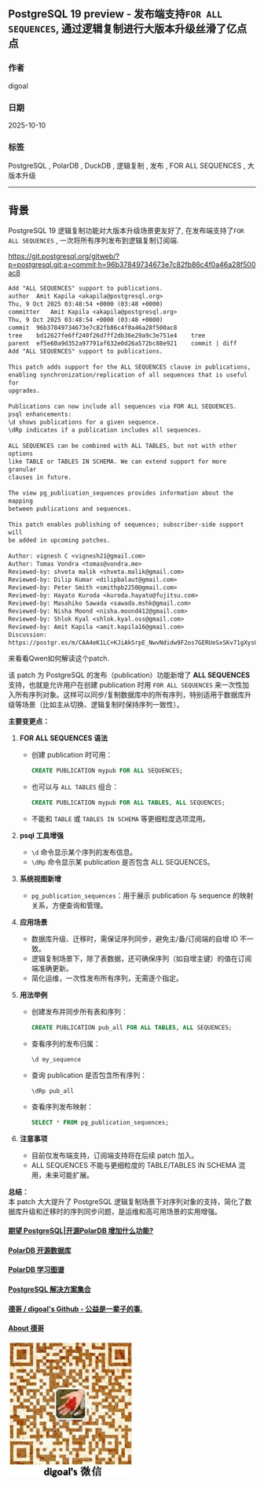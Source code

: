 ## PostgreSQL 19 preview - 发布端支持`FOR ALL SEQUENCES`, 通过逻辑复制进行大版本升级丝滑了亿点点    
                    
### 作者                    
digoal                    
                    
### 日期                    
2025-10-10                   
                    
### 标签                    
PostgreSQL , PolarDB , DuckDB , 逻辑复制 , 发布 , FOR ALL SEQUENCES , 大版本升级             
                    
----                    
                    
## 背景    
PostgreSQL 19 逻辑复制功能对大版本升级场景更友好了, 在发布端支持了`FOR ALL SEQUENCES` , 一次将所有序列发布到逻辑复制订阅端.  
  
https://git.postgresql.org/gitweb/?p=postgresql.git;a=commit;h=96b37849734673e7c82fb86c4f0a46a28f500ac8  
```  
Add "ALL SEQUENCES" support to publications.  
author	Amit Kapila <akapila@postgresql.org>	  
Thu, 9 Oct 2025 03:48:54 +0000 (03:48 +0000)  
committer	Amit Kapila <akapila@postgresql.org>	  
Thu, 9 Oct 2025 03:48:54 +0000 (03:48 +0000)  
commit	96b37849734673e7c82fb86c4f0a46a28f500ac8  
tree	bd12627fe6ff240f26d7ff2db36e29a9c3e751e4	tree  
parent	ef5e60a9d352a97791af632e0d26a572bc88e921	commit | diff  
Add "ALL SEQUENCES" support to publications.  
  
This patch adds support for the ALL SEQUENCES clause in publications,  
enabling synchronization/replication of all sequences that is useful for  
upgrades.  
  
Publications can now include all sequences via FOR ALL SEQUENCES.  
psql enhancements:  
\d shows publications for a given sequence.  
\dRp indicates if a publication includes all sequences.  
  
ALL SEQUENCES can be combined with ALL TABLES, but not with other options  
like TABLE or TABLES IN SCHEMA. We can extend support for more granular  
clauses in future.  
  
The view pg_publication_sequences provides information about the mapping  
between publications and sequences.  
  
This patch enables publishing of sequences; subscriber-side support will  
be added in upcoming patches.  
  
Author: vignesh C <vignesh21@gmail.com>  
Author: Tomas Vondra <tomas@vondra.me>  
Reviewed-by: shveta malik <shveta.malik@gmail.com>  
Reviewed-by: Dilip Kumar <dilipbalaut@gmail.com>  
Reviewed-by: Peter Smith <smithpb2250@gmail.com>  
Reviewed-by: Hayato Kuroda <kuroda.hayato@fujitsu.com>  
Reviewed-by: Masahiko Sawada <sawada.mshk@gmail.com>  
Reviewed-by: Nisha Moond <nisha.moond412@gmail.com>  
Reviewed-by: Shlok Kyal <shlok.kyal.oss@gmail.com>  
Reviewed-by: Amit Kapila <amit.kapila16@gmail.com>  
Discussion: https://postgr.es/m/CAA4eK1LC+KJiAkSrpE_NwvNdidw9F2os7GERUeSxSKv71gXysQ@mail.gmail.com  
```  
  
来看看Qwen如何解读这个patch.  
  
该 patch 为 PostgreSQL 的发布（publication）功能新增了 **ALL SEQUENCES** 支持，也就是允许用户在创建 publication 时用 `FOR ALL SEQUENCES` 来一次性加入所有序列对象。这样可以同步/复制数据库中的所有序列，特别适用于数据库升级等场景（比如主从切换、逻辑复制时保持序列一致性）。  
  
**主要变更点：**  
1. **FOR ALL SEQUENCES 语法**    
   - 创建 publication 时可用：  
     ```sql  
     CREATE PUBLICATION mypub FOR ALL SEQUENCES;  
     ```  
   - 也可以与 `ALL TABLES` 组合：  
     ```sql  
     CREATE PUBLICATION mypub FOR ALL TABLES, ALL SEQUENCES;  
     ```  
   - 不能和 `TABLE` 或 `TABLES IN SCHEMA` 等更细粒度选项混用。  
  
2. **psql 工具增强**    
   - `\d` 命令显示某个序列的发布信息。  
   - `\dRp` 命令显示某 publication 是否包含 ALL SEQUENCES。  
  
3. **系统视图新增**    
   - `pg_publication_sequences`：用于展示 publication 与 sequence 的映射关系，方便查询和管理。  
  
4. **应用场景**    
   - 数据库升级、迁移时，需保证序列同步，避免主/备/订阅端的自增 ID 不一致。  
   - 逻辑复制场景下，除了表数据，还可确保序列（如自增主键）的值在订阅端准确更新。  
   - 简化运维，一次性发布所有序列，无需逐个指定。  
  
5. **用法举例**    
   - 创建发布并同步所有表和序列：  
     ```sql  
     CREATE PUBLICATION pub_all FOR ALL TABLES, ALL SEQUENCES;  
     ```  
   - 查看序列的发布归属：  
     ```  
     \d my_sequence  
     ```  
   - 查询 publication 是否包含所有序列：  
     ```  
     \dRp pub_all  
     ```  
   - 查看序列发布映射：  
     ```sql  
     SELECT * FROM pg_publication_sequences;  
     ```  
  
6. **注意事项**    
   - 目前仅发布端支持，订阅端支持将在后续 patch 加入。  
   - ALL SEQUENCES 不能与更细粒度的 TABLE/TABLES IN SCHEMA 混用，未来可能扩展。  
  
**总结：**    
本 patch 大大提升了 PostgreSQL 逻辑复制场景下对序列对象的支持，简化了数据库升级和迁移时的序列同步问题，是运维和高可用场景的实用增强。  
    
#### [期望 PostgreSQL|开源PolarDB 增加什么功能?](https://github.com/digoal/blog/issues/76 "269ac3d1c492e938c0191101c7238216")
  
  
#### [PolarDB 开源数据库](https://openpolardb.com/home "57258f76c37864c6e6d23383d05714ea")
  
  
#### [PolarDB 学习图谱](https://www.aliyun.com/database/openpolardb/activity "8642f60e04ed0c814bf9cb9677976bd4")
  
  
#### [PostgreSQL 解决方案集合](../201706/20170601_02.md "40cff096e9ed7122c512b35d8561d9c8")
  
  
#### [德哥 / digoal's Github - 公益是一辈子的事.](https://github.com/digoal/blog/blob/master/README.md "22709685feb7cab07d30f30387f0a9ae")
  
  
#### [About 德哥](https://github.com/digoal/blog/blob/master/me/readme.md "a37735981e7704886ffd590565582dd0")
  
  
![digoal's wechat](../pic/digoal_weixin.jpg "f7ad92eeba24523fd47a6e1a0e691b59")
  
